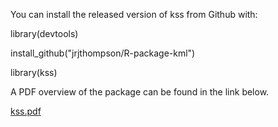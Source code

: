 You can install the released version of kss from Github with:

library(devtools)

install_github("jrjthompson/R-package-kml")

library(kss)

A PDF overview of the package can be found in the link below.

[kss.pdf](https://github.com/user-attachments/files/16088159/kss.pdf)
